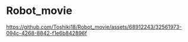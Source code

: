 # Robot_movie


https://github.com/Toshiki18/Robot_movie/assets/68912243/32561973-094c-4268-8842-f1e6b842896f



